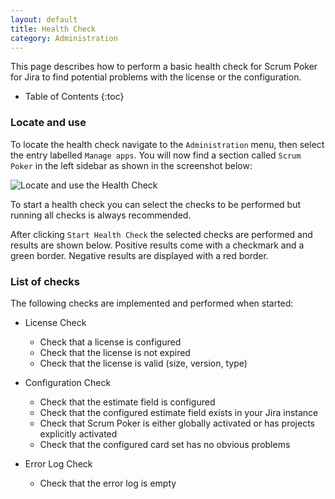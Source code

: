 ```yaml
---
layout: default
title: Health Check
category: Administration
---
```


This page describes how to perform a basic health check for Scrum Poker for Jira to find potential problems with the license or the configuration.

* Table of Contents
{:toc}

### Locate and use

To locate the health check navigate to the `Administration` menu, then select the entry labelled `Manage apps`.
You will now find a section called `Scrum Poker` in the left sidebar as shown in the screenshot below:

![Locate and use the Health Check](/images/health-check-locate-and-use.png)

To start a health check you can select the checks to be performed but running all checks is always recommended.

After clicking `Start Health Check` the selected checks are performed and results are shown below.
Positive results come with a checkmark and a green border.
Negative results are displayed with a red border.

### List of checks

The following checks are implemented and performed when started:

* License Check
  * Check that a license is configured
  * Check that the license is not expired
  * Check that the license is valid (size, version, type)

* Configuration Check
  * Check that the estimate field is configured
  * Check that the configured estimate field exists in your Jira instance
  * Check that Scrum Poker is either globally activated or has projects explicitly activated
  * Check that the configured card set has no obvious problems

* Error Log Check
  * Check that the error log is empty
